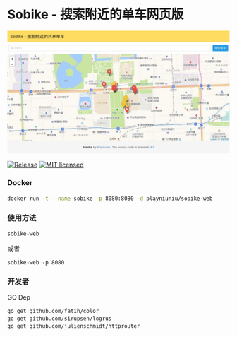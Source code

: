 # Sobike - 搜索附近的单车网页版

![screenshot](screenshot.jpg)

[![Release][1]][2] [![MIT licensed][3]][4]

[1]: https://img.shields.io/badge/release-v0.1-brightgreen.svg
[2]: https://github.com/playniuniu/go-sobike/releases
[3]: https://img.shields.io/dub/l/vibe-d.svg
[4]: LICENSE

### Docker

```bash
docker run -t --name sobike -p 8080:8080 -d playniuniu/sobike-web
```

### 使用方法

```bash
sobike-web
```

或者

```
sobike-web -p 8080
```

### 开发者

GO Dep

```bash
go get github.com/fatih/color
go get github.com/sirupsen/logrus
go get github.com/julienschmidt/httprouter
```
